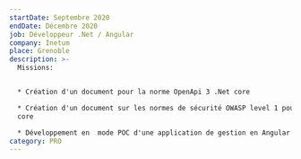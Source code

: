 ```yaml
---
startDate: Septembre 2020
endDate: Décembre 2020
job: Développeur .Net / Angular
company: Inetum
place: Grenoble
description: >-
  Missions: 


  * Création d'un document pour la norme OpenApi 3 .Net core

  * Création d'un document sur les normes de sécurité OWASP level 1 pour .Net
  core

  * Développement en  mode POC d'une application de gestion en Angular 10
category: PRO
---
```


